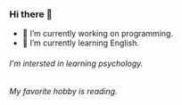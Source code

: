 ### Hi there 👋


- 🔭 I’m currently working on programming.
- 🌱 I’m currently learning English.
###### I'm intersted in learning psychology.
###### My favorite hobby is reading.
